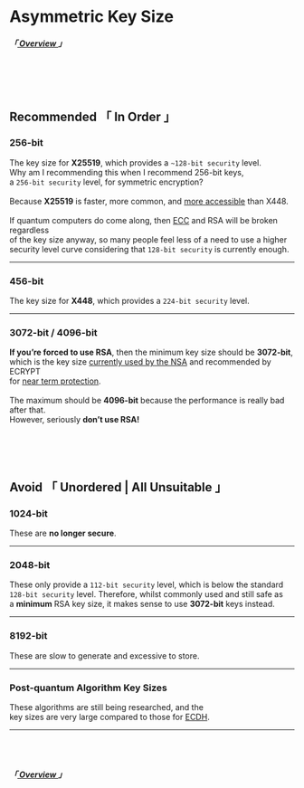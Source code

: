 
[ Key Length 3 ]: https://www.keylength.com/en/3/
[ Key Length 6 ]: https://www.keylength.com/en/6/

[ Elliptic Curves ]: https://en.wikipedia.org/wiki/Elliptic-curve_cryptography
[ Diffie Hellman ]: https://en.wikipedia.org/wiki/Elliptic-curve_Diffie%E2%80%93Hellman
[ TLS Implementation ]: https://en.wikipedia.org/wiki/Comparison_of_TLS_implementations#Supported_elliptic_curves

[ Overview ]: ../Overview


# Asymmetric Key Size
##### 「[ Overview ]」

<br>
<br>
<br>

## **Recommended** 「 In Order 」

### 256-bit

The key size for **X25519**, which provides a `~128-bit security` level.<br>
Why am I recommending this when I recommend 256-bit keys,<br>
a `256-bit security` level, for symmetric encryption?<br>
<br>
Because **X25519** is faster, more common, and [more accessible][ TLS Implementation ] than X448.<br>
<br>
If quantum computers do come along, then [ECC][ Elliptic Curves ] and RSA will be broken regardless<br>
of the key size anyway, so many people feel less of a need to use a higher<br>
security level curve considering that `128-bit security` is currently enough.

---

### 456-bit

The key size for **X448**, which provides a `224-bit security` level.

---

### 3072-bit / 4096-bit

**If you’re forced to use RSA**, then the minimum key size should be **3072-bit**,<br>
which is the key size [currently used by the NSA][ Key Length 6 ] and recommended by ECRYPT<br>
for [near term protection][ Key Length 3 ].<br>
<br>
The maximum should be **4096-bit** because the performance is really bad after that.<br>
However, seriously **don’t use RSA!**


<br>
<br>
<br>

## **Avoid** 「 Unordered | All Unsuitable 」

### 1024-bit

These are **no longer secure**.

---

### 2048-bit

These only provide a `112-bit security` level, which is below the standard<br>
`128-bit security` level. Therefore, whilst commonly used and still safe as<br>
a **minimum** RSA key size, it makes sense to use **3072-bit** keys instead.

---

### 8192-bit

These are slow to generate and excessive to store.

---

### Post-quantum Algorithm Key Sizes

These algorithms are still being researched, and the<br>
key sizes are very large compared to those for [ECDH][ Diffie Hellman ].

---

<br>
<br>

##### 「[ Overview ]」
